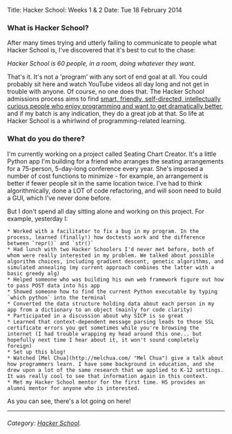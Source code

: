 Title: Hacker School: Weeks 1 & 2
Date: Tue 18 February 2014

### What is Hacker School?

After many times trying and utterly failing to communicate to people what
Hacker School is, I've discovered that it's best to cut to the chase:

_Hacker School is 60 people, in a room, doing whatever they want._

That's it. It's not a 'program' with any sort of end goal at all. You could
probably sit here and watch YouTube videos all day long and not get in trouble
with anyone. Of course, no one does that. The Hacker School admissions process
aims to find [smart, friendly, self-directed, intellectually curious people
who enjoy programming and want to get dramatically
better](http://www.hackerschool.com/about#who-comes-to-hacker-school "Who
Comes to Hacker School?"), and if my batch is any indication, they do a great
job at that. So life at Hacker School is a whirlwind of programming-related
learning.

### What do you do there?

I'm currently working on a project called Seating Chart Creator. It's a little
Python app I'm building for a friend who arranges the seating arrangements for
a 75-person, 5-day-long conference every year. She's imposed a number of cost
functions to minimize - for example, an arrangement is better if fewer people
sit in the same location twice. I've had to think algorithmically, done a LOT
of code refactoring, and will soon need to build a GUI, which I've never done
before.

But I don't spend all day sitting alone and working on this project. For
example, yesterday I:

    * Worked with a facilitator to fix a bug in my program. In the process, learned (finally!) how doctests work and the difference between `repr()` and `str()`
    * Had lunch with two Hacker Schoolers I'd never met before, both of whom were really interested in my problem. We talked about possible algorithm choices, including gradient descent, genetic algorithms, and simulated annealing (my current approach combines the latter with a basic greedy alg)
    * Helped someone who was building his own web framework figure out how to pass POST data into his app
    * Showed someone how to find the current Python executable by typing `which python` into the terminal
    * Converted the data structure holding data about each person in my app from a dictionary to an object (mainly for code clarity)
    * Participated in a discussion about why SICP is so great
    * Learned that context-dependent message parsing leads to those SSL certificate errors you get sometimes while you're browsing the internet (I had trouble wrapping my head around this one... but hopefully next time I hear about it, it won't sound completely foreign)
    * Set up this blog!
    * Watched [Mel Chua](http://melchua.com/ "Mel Chua") give a talk about how programmers learn. I have some background in education, and she drew upon a lot of the same research that we applied to K-12 settings. It was really cool to see that information again in this context.
    * Met my Hacker School mentor for the first time. HS provides an alumni mentor for anyone who is interested.

As you can see, there's a lot going on here!

* * *

###### Category: [Hacker School](/category/hacker-school.html).

